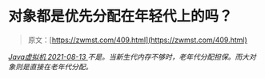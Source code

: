 <!--yml
category: 未分类
date: 0001-01-01 00:00:00
--->

# 对象都是优先分配在年轻代上的吗？

> 原文：[https://zwmst.com/409.html](https://zwmst.com/409.html)

   [ *Java虚拟机* ](https://zwmst.com/java%e8%99%9a%e6%8b%9f%e6%9c%ba)*[ <time datetime="2021-08-14T06:44:43+08:00"> 2021-08-13 </time> ](https://zwmst.com/409.html)  不是。当新生代内存不够时，老年代分配担保。而大对象则是直接在老年代分配。*